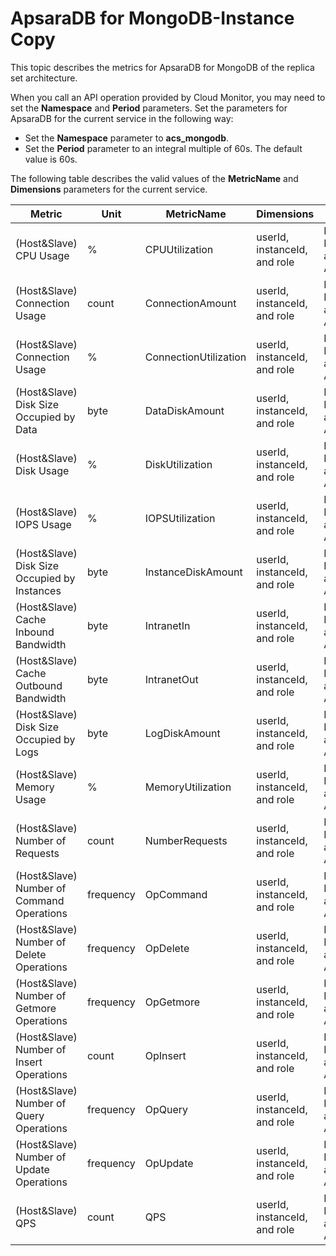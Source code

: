 # ApsaraDB for MongoDB-Instance Copy

This topic describes the metrics for ApsaraDB for MongoDB of the replica set architecture.

When you call an API operation provided by Cloud Monitor, you may need to set the **Namespace** and **Period** parameters. Set the parameters for ApsaraDB for the current service in the following way:

-   Set the **Namespace** parameter to **acs\_mongodb**.
-   Set the **Period** parameter to an integral multiple of 60s. The default value is 60s.

The following table describes the valid values of the **MetricName** and **Dimensions** parameters for the current service.

|Metric|Unit|MetricName|Dimensions|Statistics|
|------|----|----------|----------|----------|
|\(Host&Slave\) CPU Usage|%|CPUUtilization|userId, instanceId, and role|Maximum, Minimum, and Average|
|\(Host&Slave\) Connection Usage|count|ConnectionAmount|userId, instanceId, and role|Maximum, Minimum, and Average|
|\(Host&Slave\) Connection Usage|%|ConnectionUtilization|userId, instanceId, and role|Maximum, Minimum, and Average|
|\(Host&Slave\) Disk Size Occupied by Data|byte|DataDiskAmount|userId, instanceId, and role|Maximum, Minimum, and Average|
|\(Host&Slave\) Disk Usage|%|DiskUtilization|userId, instanceId, and role|Maximum, Minimum, and Average|
|\(Host&Slave\) IOPS Usage|%|IOPSUtilization|userId, instanceId, and role|Maximum, Minimum, and Average|
|\(Host&Slave\) Disk Size Occupied by Instances|byte|InstanceDiskAmount|userId, instanceId, and role|Maximum, Minimum, and Average|
|\(Host&Slave\) Cache Inbound Bandwidth|byte|IntranetIn|userId, instanceId, and role|Maximum, Minimum, and Average|
|\(Host&Slave\) Cache Outbound Bandwidth|byte|IntranetOut|userId, instanceId, and role|Maximum, Minimum, and Average|
|\(Host&Slave\) Disk Size Occupied by Logs|byte|LogDiskAmount|userId, instanceId, and role|Maximum, Minimum, and Average|
|\(Host&Slave\) Memory Usage|%|MemoryUtilization|userId, instanceId, and role|Maximum, Minimum, and Average|
|\(Host&Slave\) Number of Requests|count|NumberRequests|userId, instanceId, and role|Maximum, Minimum, and Average|
|\(Host&Slave\) Number of Command Operations|frequency|OpCommand|userId, instanceId, and role|Maximum, Minimum, and Average|
|\(Host&Slave\) Number of Delete Operations|frequency|OpDelete|userId, instanceId, and role|Maximum, Minimum, and Average|
|\(Host&Slave\) Number of Getmore Operations|frequency|OpGetmore|userId, instanceId, and role|Maximum, Minimum, and Average|
|\(Host&Slave\) Number of Insert Operations|count|OpInsert|userId, instanceId, and role|Maximum, Minimum, and Average|
|\(Host&Slave\) Number of Query Operations|frequency|OpQuery|userId, instanceId, and role|Maximum, Minimum, and Average|
|\(Host&Slave\) Number of Update Operations|frequency|OpUpdate|userId, instanceId, and role|Maximum, Minimum, and Average|
|\(Host&Slave\) QPS|count|QPS|userId, instanceId, and role|Maximum, Minimum, and Average|

